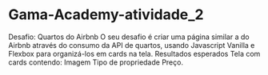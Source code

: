 # Gama-Academy-atividade_2
Desafio: Quartos do Airbnb O seu desafio é criar uma página similar a do Airbnb  através do consumo da API de quartos, usando Javascript Vanilla e Flexbox para organizá-los em cards na tela.   Resultados esperados Tela com cards contendo: Imagem Tipo de propriedade Preço.
